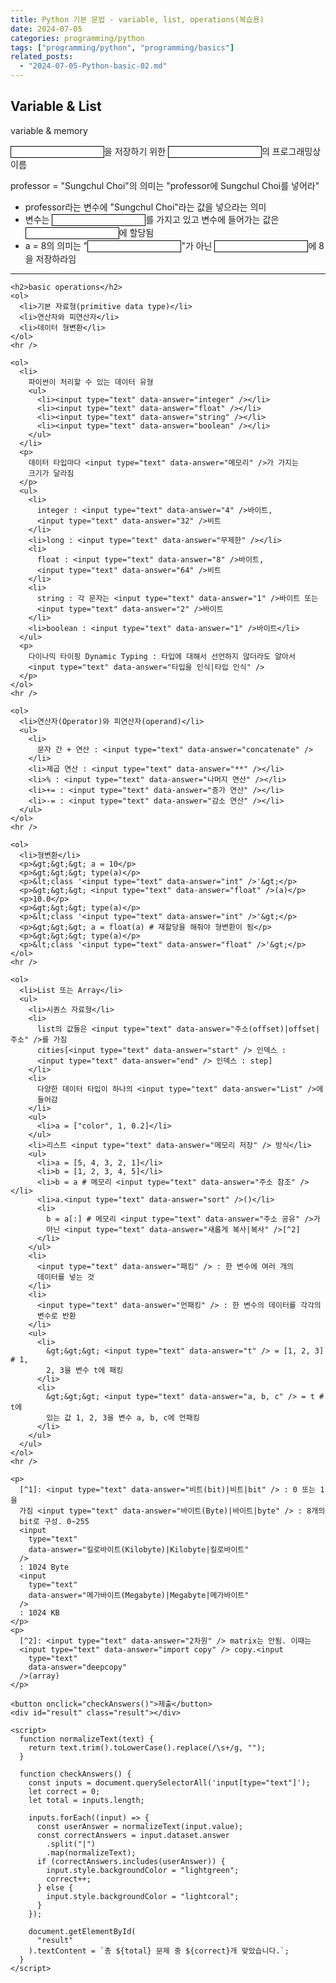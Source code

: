 ```yaml
---
title: Python 기본 문법 - variable, list, operations(복습용)
date: 2024-07-05
categories: programming/python
tags: ["programming/python", "programming/basics"]
related_posts:
  - "2024-07-05-Python-basic-02.md"
---
```


<html lang="ko">
  <head>
    <meta charset="UTF-8" />
    <meta name="viewport" content="width=device-width, initial-scale=1.0" />
    <title>파이썬 기초 문법 2</title>
<style>
      input[type="text"] {
        width: 150px;
        border: 1px solid black;
      }
      .result {
        margin-top: 20px;
      }
    </style>
  </head>
  <body>
    <h2>Variable & List</h2>
    <p>variable & memory</p>
    <p>
      <input type="text" data-answer="데이터(값)" />을 저장하기 위한
      <input type="text" data-answer="메모리 공간" />의 프로그래밍상 이름
    </p>
    <p>
      professor = "Sungchul Choi"의 의미는 "professor에 Sungchul Choi를 넣어라"
    </p>
    <ul>
      <li>
        professor라는 변수에 "Sungchul Choi"라는 값을 넣으라는 의미
      </li>
      <li>
        변수는 <input type="text" data-answer="메모리 주소" />를 가지고 있고
        변수에 들어가는 값은 <input type="text" data-answer="메모리 주소" />에
        할당됨
      </li>
      <li>
        a = 8의 의미는 "<input type="text" data-answer="a는 8이다" />"가 아닌
        <input type="text" data-answer="a라는 이름을 가진 메모리 주소" />에 8을
        저장하라임
      </li>
    </ul>
    <hr />

    <h2>basic operations</h2>
    <ol>
      <li>기본 자료형(primitive data type)</li>
      <li>연산자와 피연산자</li>
      <li>데이터 형변환</li>
    </ol>
    <hr />

    <ol>
      <li>
        파이썬이 처리할 수 있는 데이터 유형
        <ul>
          <li><input type="text" data-answer="integer" /></li>
          <li><input type="text" data-answer="float" /></li>
          <li><input type="text" data-answer="string" /></li>
          <li><input type="text" data-answer="boolean" /></li>
        </ul>
      </li>
      <p>
        데이터 타입마다 <input type="text" data-answer="메모리" />가 가지는
        크기가 달라짐
      </p>
      <ul>
        <li>
          integer : <input type="text" data-answer="4" />바이트,
          <input type="text" data-answer="32" />비트
        </li>
        <li>long : <input type="text" data-answer="무제한" /></li>
        <li>
          float : <input type="text" data-answer="8" />바이트,
          <input type="text" data-answer="64" />비트
        </li>
        <li>
          string : 각 문자는 <input type="text" data-answer="1" />바이트 또는
          <input type="text" data-answer="2" />바이트
        </li>
        <li>boolean : <input type="text" data-answer="1" />바이트</li>
      </ul>
      <p>
        다이나믹 타이핑 Dynamic Typing : 타입에 대해서 선언하지 않더라도 알아서
        <input type="text" data-answer="타입을 인식|타입 인식" />
      </p>
    </ol>
    <hr />

    <ol>
      <li>연산자(Operator)와 피연산자(operand)</li>
      <ul>
        <li>
          문자 간 + 연산 : <input type="text" data-answer="concatenate" />
        </li>
        <li>제곱 연산 : <input type="text" data-answer="**" /></li>
        <li>% : <input type="text" data-answer="나머지 연산" /></li>
        <li>+= : <input type="text" data-answer="증가 연산" /></li>
        <li>-= : <input type="text" data-answer="감소 연산" /></li>
      </ul>
    </ol>
    <hr />

    <ol>
      <li>형변환</li>
      <p>&gt;&gt;&gt; a = 10</p>
      <p>&gt;&gt;&gt; type(a)</p>
      <p>&lt;class '<input type="text" data-answer="int" />'&gt;</p>
      <p>&gt;&gt;&gt; <input type="text" data-answer="float" />(a)</p>
      <p>10.0</p>
      <p>&gt;&gt;&gt; type(a)</p>
      <p>&lt;class '<input type="text" data-answer="int" />'&gt;</p>
      <p>&gt;&gt;&gt; a = float(a) # 재할당을 해줘야 형변환이 됨</p>
      <p>&gt;&gt;&gt; type(a)</p>
      <p>&lt;class '<input type="text" data-answer="float" />'&gt;</p>
    </ol>
    <hr />

    <ol>
      <li>List 또는 Array</li>
      <ul>
        <li>시퀀스 자료형</li>
        <li>
          list의 값들은 <input type="text" data-answer="주소(offset)|offset|주소" />를 가짐
          cities[<input type="text" data-answer="start" /> 인덱스 :
          <input type="text" data-answer="end" /> 인덱스 : step]
        </li>
        <li>
          다양한 데이터 타입이 하나의 <input type="text" data-answer="List" />에
          들어감
        </li>
        <ul>
          <li>a = ["color", 1, 0.2]</li>
        </ul>
        <li>리스트 <input type="text" data-answer="메모리 저장" /> 방식</li>
        <ul>
          <li>a = [5, 4, 3, 2, 1]</li>
          <li>b = [1, 2, 3, 4, 5]</li>
          <li>b = a # 메모리 <input type="text" data-answer="주소 참조" /></li>
          <li>a.<input type="text" data-answer="sort" />()</li>
          <li>
            b = a[:] # 메모리 <input type="text" data-answer="주소 공유" />가
            아닌 <input type="text" data-answer="새롭게 복사|복사" />[^2]
          </li>
        </ul>
        <li>
          <input type="text" data-answer="패킹" /> : 한 변수에 여러 개의
          데이터를 넣는 것
        </li>
        <li>
          <input type="text" data-answer="언패킹" /> : 한 변수의 데이터를 각각의
          변수로 반환
        </li>
        <ul>
          <li>
            &gt;&gt;&gt; <input type="text" data-answer="t" /> = [1, 2, 3] # 1,
            2, 3을 변수 t에 패킹
          </li>
          <li>
            &gt;&gt;&gt; <input type="text" data-answer="a, b, c" /> = t # t에
            있는 값 1, 2, 3을 변수 a, b, c에 언패킹
          </li>
        </ul>
      </ul>
    </ol>
    <hr />

    <p>
      [^1]: <input type="text" data-answer="비트(bit)|비트|bit" /> : 0 또는 1을
      가짐 <input type="text" data-answer="바이트(Byte)|바이트|byte" /> : 8개의
      bit로 구성. 0~255
      <input
        type="text"
        data-answer="킬로바이트(Kilobyte)|Kilobyte|킬로바이트"
      />
      : 1024 Byte
      <input
        type="text"
        data-answer="메가바이트(Megabyte)|Megabyte|메가바이트"
      />
      : 1024 KB
    </p>
    <p>
      [^2]: <input type="text" data-answer="2차원" /> matrix는 안됨. 이때는
      <input type="text" data-answer="import copy" /> copy.<input
        type="text"
        data-answer="deepcopy"
      />(array)
    </p>

    <button onclick="checkAnswers()">제출</button>
    <div id="result" class="result"></div>

    <script>
      function normalizeText(text) {
        return text.trim().toLowerCase().replace(/\s+/g, "");
      }

      function checkAnswers() {
        const inputs = document.querySelectorAll('input[type="text"]');
        let correct = 0;
        let total = inputs.length;

        inputs.forEach((input) => {
          const userAnswer = normalizeText(input.value);
          const correctAnswers = input.dataset.answer
            .split("|")
            .map(normalizeText);
          if (correctAnswers.includes(userAnswer)) {
            input.style.backgroundColor = "lightgreen";
            correct++;
          } else {
            input.style.backgroundColor = "lightcoral";
          }
        });

        document.getElementById(
          "result"
        ).textContent = `총 ${total} 문제 중 ${correct}개 맞았습니다.`;
      }
    </script>
  </body>
</html>
